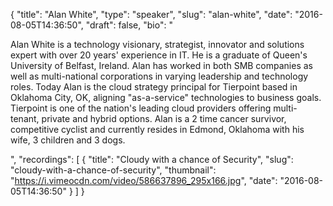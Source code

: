 {
  "title": "Alan White",
  "type": "speaker",
  "slug": "alan-white",
  "date": "2016-08-05T14:36:50",
  "draft": false,
  "bio": "<p>Alan White is a technology visionary, strategist, innovator and solutions expert with over 20 years' experience in IT. He is a graduate of Queen's University of Belfast, Ireland. Alan has worked in both SMB companies as well as multi-national corporations in varying leadership and technology roles. Today Alan is the cloud strategy principal for Tierpoint based in Oklahoma City, OK, aligning \"as-a-service\" technologies to business goals. Tierpoint is one of the nation's leading cloud providers offering multi-tenant, private and hybrid options. Alan is a 2 time cancer survivor, competitive cyclist and currently resides in Edmond, Oklahoma with his wife, 3 children and 3 dogs.</p>",
  "recordings": [
    {
      "title": "Cloudy with a chance of Security",
      "slug": "cloudy-with-a-chance-of-security",
      "thumbnail": "https://i.vimeocdn.com/video/586637896_295x166.jpg",
      "date": "2016-08-05T14:36:50"
    }
  ]
}